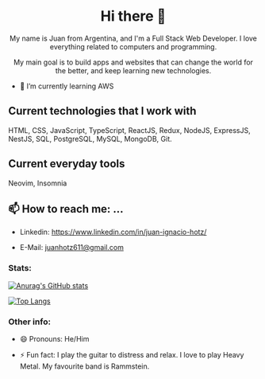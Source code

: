 <h1 align=center>  
    Hi there 👋
</h1>
  
<p align=center>  
   My name is Juan from Argentina, and I'm a Full Stack Web Developer. I love everything related to computers and programming.
</p>
    
<p align=center> 
    My main goal is to build apps and websites that can change the world for the better, and keep learning new technologies.
</p>

- 🌱 I’m currently learning AWS
    
## Current technologies that I work with

HTML, CSS, JavaScript, TypeScript, ReactJS, Redux, NodeJS, ExpressJS, NestJS, SQL, PostgreSQL, MySQL, MongoDB, Git.

## Current everyday tools

Neovim, Insomnia

## 📫 How to reach me: ...

- Linkedin: https://www.linkedin.com/in/juan-ignacio-hotz/

- E-Mail: juanhotz611@gmail.com

### Stats: 

[![Anurag's GitHub stats](https://github-readme-stats.vercel.app/api?username=NachoHotz&show_icons=true&count_private=true&theme=tokyonight&hide_border=true&hide=stars,issues&include_all_commits=true)](https://github.com/anuraghazra/github-readme-stats)

[![Top Langs](https://github-readme-stats.vercel.app/api/top-langs/?username=NachoHotz&layout=default&count_private=true&theme=tokyonight&hide_border=true)](https://github.com/anuraghazra/github-readme-stats)

### Other info:

- 😄 Pronouns: He/Him

- ⚡ Fun fact: I play the guitar to distress and relax. I love to play Heavy Metal. My favourite band is Rammstein.
<!--
**NachoHotz/NachoHotz** is a ✨ _special_ ✨ repository because its `README.md` (this file) appears on your GitHub profile.

Here are some ideas to get you started:

- 🔭 I’m currently working on ...
- 🌱 I’m currently learning ...
- 👯 I’m looking to collaborate on ...
- 🤔 I’m looking for help with ...
- 💬 Ask me about ...
- 📫 How to reach me: ...
- 😄 Pronouns: ...
- ⚡ Fun fact: ...
-->
